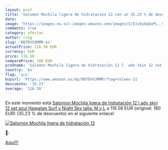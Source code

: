 ```yaml
---
layout: post
title: 'Salomon Mochila ligera de hidratación 12 con un 35.23 % de descuento'
date: 
image: 'https://images-eu.ssl-images-amazon.com/images/I/51sEyGqUuPL._SL200_.jpg'
comments: true
category: ofertas
author: ring
slug: 'B07DVX3MMR-es'
actualPrice: 116.58 EUR
currency: EUR
price: 116.58
comparePrice: 180 EUR
prodname: 'Salomon Mochila ligera de hidratación 12 l  adv skin 12 set  azul  Hawaiian Surf y Night Sky   talla: M y L'
country: 'es'
flag: '🇪🇸'
buyurl: 'https://www.amazon.es/dp/B07DVX3MMR/?tag=tolees-21'
descuento: '35.23'
average: '116.58'
---
```


En este momento está [Salomon Mochila ligera de hidratación 12 l  adv skin 12 set  azul  Hawaiian Surf y Night Sky   talla: M y L](https://www.amazon.es/dp/B07DVX3MMR/?tag=tolees-21) a 116.58 EUR (original: 180 EUR) (35.23 %  de descuento) en el siguiente enlace!

[![Salomon Mochila ligera de hidratación 12](https://images-eu.ssl-images-amazon.com/images/I/51sEyGqUuPL._SL200_.jpg)](https://www.amazon.es/dp/B07DVX3MMR/?tag=tolees-21)

🔎:


[Aquí!!!](https://www.amazon.es/dp/B07DVX3MMR/?tag=tolees-21)
